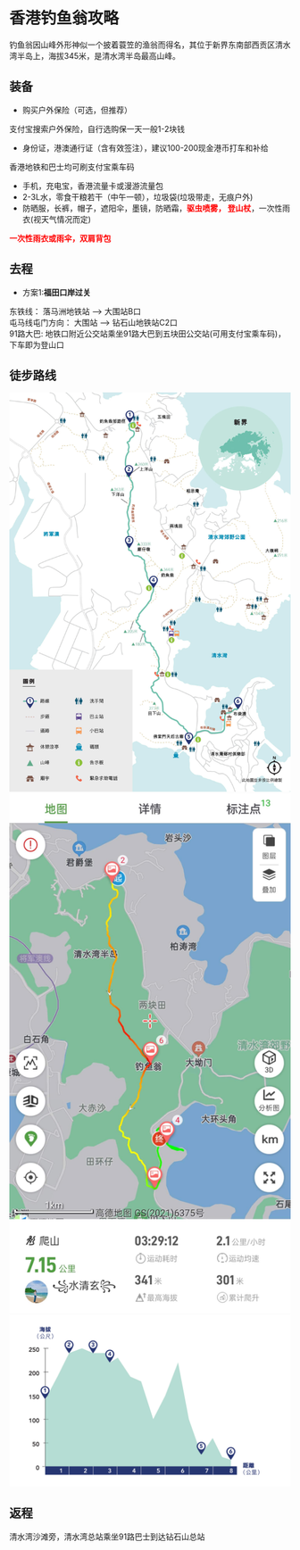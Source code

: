 # 香港钓鱼翁攻略

钓鱼翁因山峰外形神似一个披着蓑笠的渔翁而得名，其位于新界东南部西贡区清水湾半岛上，海拔345米，是清水湾半岛最高山峰。

## 装备

- 购买户外保险（可选，但推荐）

支付宝搜索户外保险，自行选购保一天一般1-2块钱  

- 身份证，港澳通行证（含有效签注），建议100-200现金港币打车和补给

香港地铁和巴士均可刷支付宝乘车码   

- 手机，充电宝，香港流量卡或漫游流量包
- 2-3L水，零食干粮若干（中午一顿），垃圾袋(垃圾带走，无痕户外)
- 防晒服，长裤，帽子，遮阳伞，墨镜，防晒霜，<strong style="color:red;">驱虫喷雾， 登山杖</strong>，一次性雨衣(视天气情况而定)

<strong style="color:red;">一次性雨衣或雨伞，双肩背包</strong>

## 去程

- 方案1:**福田口岸过关**   

东铁线： 落马洲地铁站 --> 大围站B口  
屯马线屯门方向： 大围站 --> 钻石山地铁站C2口  
91路大巴: 地铁口附近公交站乘坐91路大巴到五块田公交站(可用支付宝乘车码)，下车即为登山口  

## 徒步路线

![游览图](./guideMap.jpg)  
![路线图](./trailMap.jpg)  
![爬升图](./heightMap.jpg)  

## 返程

清水湾沙滩旁，清水湾总站乘坐91路巴士到达钻石山总站
